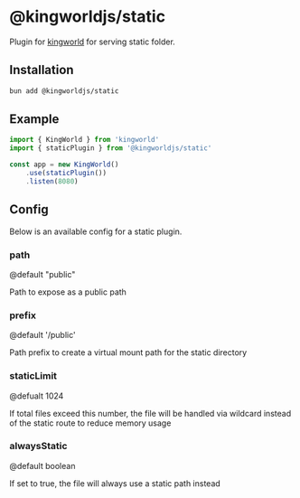 # @kingworldjs/static
Plugin for [kingworld](https://github.com/saltyaom/kingworld) for serving static folder.

## Installation
```bash
bun add @kingworldjs/static
```

## Example
```typescript
import { KingWorld } from 'kingworld'
import { staticPlugin } from '@kingworldjs/static'

const app = new KingWorld()
    .use(staticPlugin())
    .listen(8080)
```

## Config
Below is an available config for a static plugin.

### path
@default "public"

Path to expose as a public path

### prefix
@default '/public'

Path prefix to create a virtual mount path for the static directory

### staticLimit
@defualt 1024

If total files exceed this number, the file will be handled via wildcard instead of the static route to reduce memory usage

### alwaysStatic
@default boolean

If set to true, the file will always use a static path instead
